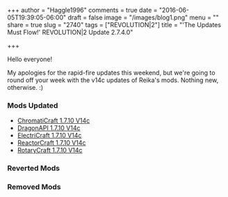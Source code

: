 +++
author = "Haggle1996"
comments = true
date = "2016-06-05T19:39:05-06:00"
draft = false
image = "/images/blog1.png"
menu = ""
share = true
slug = "2740"
tags = ["REVOLUTION|2"]
title = "'The Updates Must Flow!' REVOLUTION|2 Update 2.7.4.0"

+++

Hello everyone! 

My apologies for the rapid-fire updates this weekend, but we're going to round off your week with the v14c updates of Reika's mods. Nothing new, otherwise. :)

### Mods Updated
- [ChromatiCraft 1.7.10 V14c](http://minecraft.curseforge.com/projects/chromaticraft/files/2305620)
- [DragonAPI 1.7.10 V14c](http://minecraft.curseforge.com/projects/dragonapi/files/2305615)
- [ElectriCraft 1.7.10 V14c](http://minecraft.curseforge.com/projects/electricraft/files/2305616)
- [ReactorCraft 1.7.10 V14c](http://minecraft.curseforge.com/projects/reactorcraft/files/2305617)
- [RotaryCraft 1.7.10 V14c](http://minecraft.curseforge.com/projects/rotarycraft/files/2305618)

### Reverted Mods

### Removed Mods
